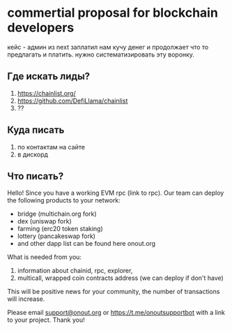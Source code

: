 # commertial proposal for blockchain developers
кейс - админ из next заплатил нам кучу денег и продолжает что то предлагать и платить. нужно систематизировать эту воронку. 

## Где искать лиды?
1. https://chainlist.org/
2. https://github.com/DefiLlama/chainlist
3. ??

## Куда писать
1. по контактам на сайте
2. в дискорд

## Что писать?

Hello! Since you have a working EVM rpc (link to rpc). Our team can deploy the following products to your network:

- bridge (multichain.org fork)
- dex (uniswap fork)
- farming (erc20 token staking)
- lottery (pancakeswap fork)
- and other dapp list can be found here onout.org

What is needed from you:

1. information about chainid, rpc, explorer,
2. multicall, wrapped coin contracts address (we can deploy if don't have)

This will be positive news for your community, the number of transactions will increase. 

Please email support@onout.org or https://t.me/onoutsupportbot with a link to your project. Thank you!
